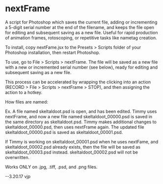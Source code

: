 # nextFrame
A script for Photoshop which saves the current file, adding or incrementing a 5-digit serial number at the end of the filename, and keeps the file open for editing and subsequent saving as a new file. Useful for rapid production of animation frames, rotoscoping, or repetitive tasks like nametag creation.

To install, copy nextFame.jsx to the Presets > Scripts folder of your Photoshop installation, then restart Photoshop.

To use, go to File > Scripts > nextFrame. The file will be saved as a new file with a new or incremented serial number (see below), ready for editing and subsequent saving as a new file.

This process can be accelerated by wrapping the clicking into an action (RECORD > File > Scripts > nextFrame > STOP), and then assigning the action to a hotkey.

How files are named:

Ex. A file named skeltaldoot.psd is open, and has been edited. Timmy uses nextFrame, and now a new file named skeltaldoot_00000.psd is saved in the same directory as skeltaldoot.psd. Timmy makes additional changes to skeltaldoot_00000.psd, then uses nextFrame again. The updated file skeltaldoot_00000.psd is saved as skeltaldoot_00001.psd.

If Timmy is working on skeltaldoot_00001.psd when he uses nextFame, and skeltaldoot_00002.psd already exists, then the file will be saved as skeltaldoot_00003.psd instead. skeltaldoot_00002.psd will not be overwritten.

Works ONLY on .jpg, .tiff, .psd, and .png files.

--3.20.17 vjp
